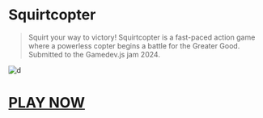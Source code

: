 # Squirtcopter
> Squirt your way to victory!
Squirtcopter is a fast-paced action game where a powerless copter begins a battle for the Greater Good. Submitted to the Gamedev.js jam 2024.

![d](https://github.com/Hope41/squirtcopter/assets/87899147/2a0ec8ce-4c70-4907-a8ef-bab19aa953da)

# [PLAY NOW](https://joachimford.uk/squirtcopter)
